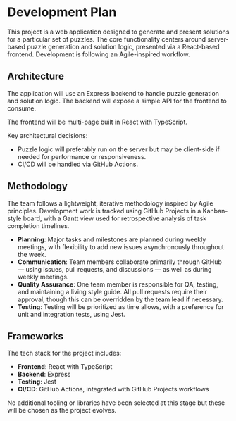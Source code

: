 # Development Plan

This project is a web application designed to generate and present solutions for a particular set of puzzles. The core functionality centers around server-based puzzle generation and solution logic, presented via a React-based frontend. Development is following an Agile-inspired workflow.

## Architecture

The application will use an Express backend to handle puzzle generation and solution logic. The backend will expose a simple API for the frontend to consume.

The frontend will be multi-page built in React with TypeScript.

Key architectural decisions:
- Puzzle logic will preferably run on the server but may be client-side if needed for performance or responsiveness.
- CI/CD will be handled via GitHub Actions.

## Methodology

The team follows a lightweight, iterative methodology inspired by Agile principles. Development work is tracked using GitHub Projects in a Kanban-style board, with a Gantt view used for retrospective analysis of task completion timelines.

- **Planning**: Major tasks and milestones are planned during weekly meetings, with flexibility to add new issues asynchronously throughout the week.
- **Communication**: Team members collaborate primarily through GitHub — using issues, pull requests, and discussions — as well as during weekly meetings.
- **Quality Assurance**: One team member is responsible for QA, testing, and maintaining a living style guide. All pull requests require their approval, though this can be overridden by the team lead if necessary.
- **Testing**: Testing will be prioritized as time allows, with a preference for unit and integration tests, using Jest.

## Frameworks

The tech stack for the project includes:

- **Frontend**: React with TypeScript
- **Backend**: Express
- **Testing**: Jest
- **CI/CD**: GitHub Actions, integrated with GitHub Projects workflows

No additional tooling or libraries have been selected at this stage but these will be chosen as the project evolves.

